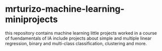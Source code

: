 # mrturizo-machine-learning-miniprojects

this repository contains machine learning little projects worked in a course of fuendamentals of IA
include projects about simple and multiple linear regression, binary and multi-class classification, clustering and more.
